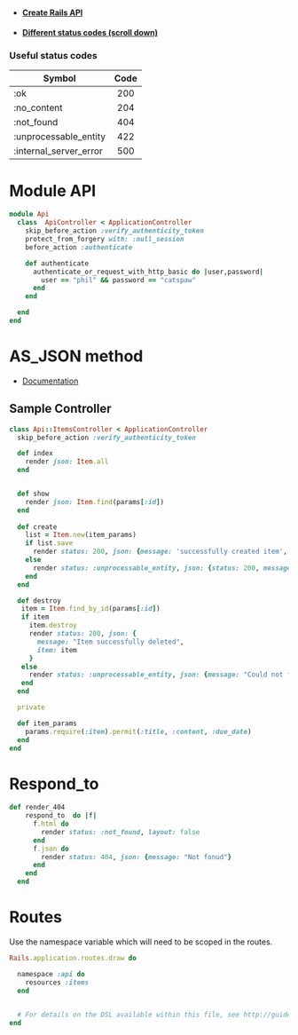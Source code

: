
* #### [Create Rails API](https://www.sitepoint.com/getting-started-with-doorkeeper-and-oauth-2-0/)
* #### [Different status codes (scroll down)](https://guides.rubyonrails.org/layouts_and_rendering.html#using-render)

### Useful status codes

| Symbol        | Code           |
| ------------- |:-------------:|
| :ok     				| 200 	|
| :no_content     				| 204 	|
| :not_found      		| 404      |
| :unprocessable_entity | 422     |
| :internal_server_error | 500     |


# Module API
```ruby
module Api
  class  ApiController < ApplicationController
    skip_before_action :verify_authenticity_token
    protect_from_forgery with: :null_session
    before_action :authenticate

    def authenticate
      authenticate_or_request_with_http_basic do |user,password|
        user == "phil" && password == "catspaw"
      end
    end

  end
end

```


# AS_JSON method
* [Documentation](https://api.rubyonrails.org/classes/ActiveModel/Serializers/JSON.html)


## Sample Controller

```ruby
class Api::ItemsController < ApplicationController
  skip_before_action :verify_authenticity_token

  def index
    render json: Item.all
  end


  def show
    render json: Item.find(params[:id])
  end
  
  def create
    list = Item.new(item_params)
    if list.save
      render status: 200, json: {message: 'successfully created item', item: list }.to_json
    else
      render status: :unprocessable_entity, json: {status: 200, message: list.errors.to_s}.to_json
    end
  end

  def destroy
   item = Item.find_by_id(params[:id]) 
   if item
     item.destroy
     render status: 200, json: {
       message: "Item successfully deleted",
       item: item
     }
   else 
     render status: :unprocessable_entity, json: {message: "Could not find item #{params[:id]}"}.to_json
   end
  end

  private

  def item_params
    params.require(:item).permit(:title, :content, :due_date)
  end
end

```


# Respond_to
```ruby
def render_404
    respond_to  do |f|
      f.html do
        render status: :not_found, layout: false
      end
      f.json do
        render status: 404, json: {message: "Not fonud"}
      end
    end
  end
  ```

# Routes
Use the namespace variable which will need to be scoped in the routes.
```ruby
Rails.application.routes.draw do

  namespace :api do
    resources :items
  end

  
  # For details on the DSL available within this file, see http://guides.rubyonrails.org/routing.html
end

```


